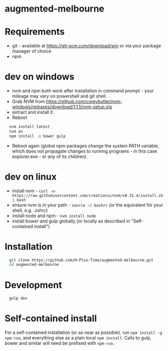 # augmented-melbourne

# Requirements
* git - available at https://git-scm.com/download/win or via your package manager of choice
* npm

# dev on windows
* nvm and npm both work after installation in command prompt - your mileage may vary on powershell and git shell.
* Grab NVM from https://github.com/coreybutler/nvm-windows/releases/download/1.1.1/nvm-setup.zip
* extract and install it.
* Reboot
```bash
  nvm install latest
  nvm on
  npm install -g bower gulp
```
* Reboot again (global npm packages change the system PATH variable, which does not propagate
changes to running programs - in this case explorer.exe - or any of its children).


# dev on linux
* install nvm - ```curl -o- https://raw.githubusercontent.com/creationix/nvm/v0.31.4/install.sh | bash```
* ensure nvm is in your path - ```source ~/.bashrc``` (or the equivalent for your shell, e.g. .zshrc)
* install node and npm - ```nvm install node```
* install bower and gulp globally (or locally as described in "Self-contained install")

# Installation
```bash
  git clone https://github.com/H-Plus-Time/augmented-melbourne.git
  cd augmented-melbourne
```

# Development
```bash
  gulp dev
```

# Self-contained install
For a self-contained installation (or as near as possible), run
```npm install -g npm-run```, and everything else as a plain local
```npm install```. Calls to gulp, bower and similar will need be
prefixed with ```npm-run```.